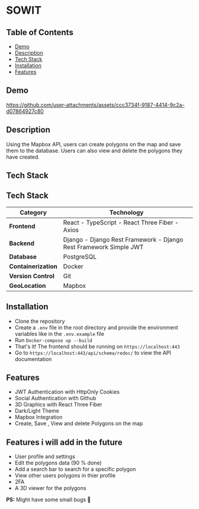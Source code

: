 # SOWIT

## Table of Contents

- [Demo](#demo)
- [Description](#description)
- [Tech Stack](#tech-stack)
- [Installation](#installation)
- [Features](#features)

## Demo


https://github.com/user-attachments/assets/ccc3734f-9187-4414-9c2a-d07864927c80


## Description

Using the Mapbox API, users can create polygons on the map and save them to the database. Users can also view and delete the polygons they have created.

## Tech Stack

## Tech Stack

| Category             | Technology                                                        |
| -------------------- | ----------------------------------------------------------------- |
| **Frontend**         | React - TypeScript - React Three Fiber - Axios                    |
| **Backend**          | Django - Django Rest Framework - Django Rest Framework Simple JWT |
| **Database**         | PostgreSQL                                                        |
| **Containerization** | Docker                                                            |
| **Version Control**  | Git                                                               |
| **GeoLocation**      | Mapbox                                                            |

## Installation


- Clone the repository
- Create a `.env` file in the root directory and provide the environment variables like in the `.env.example` file
- Run `Docker-compose up --build`
- That's it! The frontend should be running on `https://localhost:443`
- Go to `https://localhost:443/api/schema/redoc/` to view the API documentation

## Features

- JWT Authentication with HttpOnly Cookies
- Social Authentication with Github
- 3D Graphics with React Three Fiber
- Dark/Light Theme
- Mapbox Integration
- Create, Save , View and delete Polygons on the map

## Features i will add in the future

- User profile and settings
- Edit the polygons data (90 % done)
- Add a search bar to search for a specific polygon
- View other users polygons in thier profile
- 2FA
- A 3D viewer for the polygons

**PS:** Might have some small bugs 🐛
